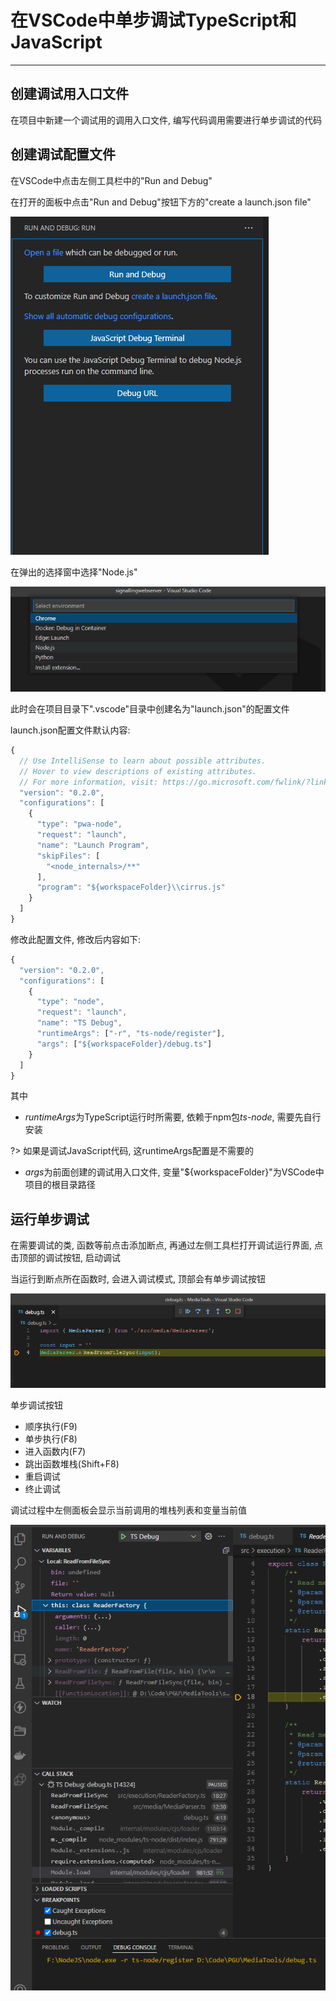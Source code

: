 # 在VSCode中单步调试TypeScript和JavaScript

---

## 创建调试用入口文件

在项目中新建一个调试用的调用入口文件, 编写代码调用需要进行单步调试的代码

## 创建调试配置文件

在VSCode中点击左侧工具栏中的"Run and Debug"

在打开的面板中点击"Run and Debug"按钮下方的"create a launch.json file"

![](../images/TypeScript在VSCode中单步调试_1.png)

在弹出的选择窗中选择"Node.js"

![](../images/TypeScript在VSCode中单步调试_2.png)

此时会在项目目录下".vscode"目录中创建名为"launch.json"的配置文件

launch.json配置文件默认内容:

```javascript
{
  // Use IntelliSense to learn about possible attributes.
  // Hover to view descriptions of existing attributes.
  // For more information, visit: https://go.microsoft.com/fwlink/?linkid=830387
  "version": "0.2.0",
  "configurations": [
    {
      "type": "pwa-node",
      "request": "launch",
      "name": "Launch Program",
      "skipFiles": [
        "<node_internals>/**"
      ],
      "program": "${workspaceFolder}\\cirrus.js"
    }
  ]
}
```

修改此配置文件, 修改后内容如下:

```javascript
{
  "version": "0.2.0",
  "configurations": [
    {
      "type": "node",
      "request": "launch",
      "name": "TS Debug",
      "runtimeArgs": ["-r", "ts-node/register"],
      "args": ["${workspaceFolder}/debug.ts"]
    }
  ]
}
```

其中

- *runtimeArgs*为TypeScript运行时所需要, 依赖于npm包*ts-node*, 需要先自行安装

?> 如果是调试JavaScript代码, 这runtimeArgs配置是不需要的

- *args*为前面创建的调试用入口文件, 变量"${workspaceFolder}"为VSCode中项目的根目录路径

## 运行单步调试

在需要调试的类, 函数等前点击添加断点, 再通过左侧工具栏打开调试运行界面, 点击顶部的调试按钮, 启动调试

当运行到断点所在函数时, 会进入调试模式, 顶部会有单步调试按钮

![](../images/TypeScript在VSCode中单步调试_3.png)

单步调试按钮
- 顺序执行(F9)
- 单步执行(F8)
- 进入函数内(F7)
- 跳出函数堆栈(Shift+F8)
- 重启调试
- 终止调试

调试过程中左侧面板会显示当前调用的堆栈列表和变量当前值

![](../images/TypeScript在VSCode中单步调试_4.png)